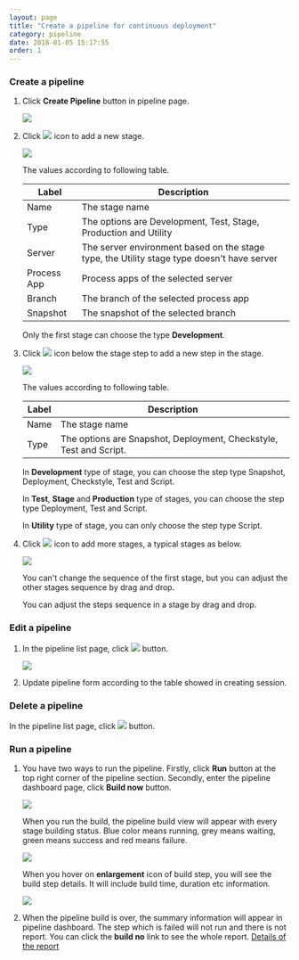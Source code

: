```yaml
---
layout: page
title: "Create a pipeline for continuous deployment"
category: pipeline
date: 2018-01-05 15:17:55
order: 1
---
```


### Create a pipeline

1. Click **Create Pipeline** button in pipeline page. 

   ![][pipeline_create]
   
 2. Click ![][pipeline_add_stage] icon to add a new stage.
 
    ![][pipeline_first_stage]
    
	The values according to following table.
	
     |Label                  | Description
     |---------------------- |-------------
     |Name                   | The stage name
     |Type                   | The options are Development, Test, Stage, Production and Utility
     |Server                 | The server environment based on the stage type, the Utility stage type doesn't have server
     |Process App            | Process apps of the selected server
     |Branch                 | The branch of the selected process app
     |Snapshot               | The snapshot of the selected branch
     
     Only the first stage can choose the type **Development**.
     
 3. Click ![][pipeline_add_stage] icon below the stage step to add a new step in the stage.
 
    ![][pipeline_create_step]
    
    The values according to following table.
	
     |Label                  | Description
     |---------------------- |-------------
     |Name                   | The stage name
     |Type                   | The options are Snapshot, Deployment, Checkstyle, Test and Script.
    
    In **Development** type of stage, you can choose the step type Snapshot, Deployment, Checkstyle, Test and Script.
    
    In **Test**, **Stage** and **Production** type of stages, you can choose the step type Deployment, Test and Script.
    
    In **Utility** type of stage, you can only choose the step type Script.
    
 4. Click ![][pipeline_add_stage] icon to add more stages, a typical stages as below.
 
    ![][pipeline_stages]
    
    You can't change the sequence of the first stage, but you can adjust the other stages sequence by drag and drop. 
    
    You can adjust the steps sequence in a stage by drag and drop.
    
    
### Edit a pipeline 

1. In the pipeline list page, click ![][pipeline_edit_icon] button.
  
    ![][pipeline_build]
    
2. Update pipeline form according to the table showed in creating session.

### Delete a pipeline

In the pipeline list page, click ![][pipeline_delete_icon] button.

### Run a pipeline

1. You have two ways to run the pipeline. Firstly, click **Run** button at the top right corner of the pipeline section. Secondly, enter the pipeline dashboard page, click **Build now** button.

    ![][pipeline_dashboard]

    When you run the build, the pipeline build view will appear with every stage building status. Blue color means running, grey means waiting, green means success and red means failure.
     
   ![][pipeline_build_view]   

    When you hover on **enlargement** icon of build step, you will see the build step details. It will include build time, duration etc information. 

   ![][pipeline_step]

2. When the pipeline build is over, the summary information will appear in pipeline dashboard. The step which is failed will not run and there is not report. You can click the **build no** link to see the whole report. [Details of the report] 

  
  [pipeline_create]: ../images/pipeline/pipeline_create.png
  [pipeline_add_stage]: ../images/pipeline/pipeline_add_stage.png
  [pipeline_first_stage]: ../images/pipeline/pipeline_first_stage.png
  [pipeline_create_step]: ../images/pipeline/pipeline_create_step.png
  [pipeline_stages]: ../images/pipeline/pipeline_stages.png
  [pipeline_pipeline_flow]: ../images/pipeline/pipeline_pipeline_flow.png
  [pipeline_steps_configuration]: ../images/pipeline/pipeline_steps_configuration.png
  [pipeline_edit_icon]: ../images/test/test_project_edit_button.PNG
  [pipeline_build]: ../images/pipeline/pipeline_build.png
  [pipeline_delete_icon]: ../images/test/test_project_delete_button.PNG
  [pipeline_dashboard]: ../images/pipeline/pipeline_dashboard.PNG
  [pipeline_step]: ../images/pipeline/pipeline_stepdetail.png
  [pipeline_build_view]: ../images/pipeline/pipeline_build_view.PNG
  [Details of the report]: ../pipeline/pipeline-report.html


